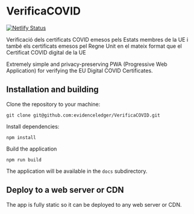 # VerificaCOVID

[![Netlify Status](https://api.netlify.com/api/v1/badges/a6e47840-b04f-4b44-8939-fc6d14c41f34/deploy-status)](https://app.netlify.com/sites/verificacovid/deploys)

Verificació dels certificats COVID emesos pels Estats membres de la UE i també els certificats emesos pel Regne Unit en el mateix format que el Certificat COVID digital de la UE

Extremely simple and privacy-preserving PWA (Progressive Web Application) for verifying the EU Digital COVID Certificates.

## Installation and building

Clone the repository to your machine:

    git clone git@github.com:evidenceledger/VerificaCOVID.git

Install dependencies:

    npm install

Build the application

    npm run build

The application will be available in the `docs` subdirectory.

## Deploy to a web server or CDN

The app is fully static so it can be deployed to any web server or CDN.